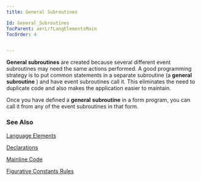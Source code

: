 ```yaml
---
title: General Subroutines

Id: General_Subroutines
TocParent: aerLrfLangElementsMain
TocOrder: 4


---
```


**General subroutines** are created because several different event subroutines may need the same actions performed. A good programming strategy is to put common statements in a separate subroutine (a **general** **subroutine** ) and have event subroutines call it. This eliminates the need to duplicate code and also makes the application easier to maintain. 

Once you have defined a **general** **subroutine** in a form program, you can call it from any of the event subroutines in that form. 

### See Also
[Language Elements](ecrLrfLangElementsMain.html)

[Declarations](Declarations.html)

[Mainline Code](Mainline_Code.html)

[Figurative Constants Rules](Fig_Constants_Rules.html) 
